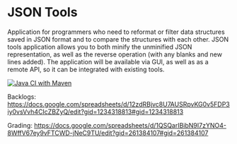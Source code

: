 # JSON Tools

Application for programmers who need to reformat or filter data structures saved in JSON format and to compare the structures with each other. JSON tools application allows you to both minify the unminified JSON representation, as well as the reverse operation (with any blanks and new lines added). The application will be available via GUI, as well as as a remote API, so it can be integrated with existing tools. 

[![Java CI with Maven](https://github.com/mi-zuri/JSON_Tools_Scrum/actions/workflows/maven.yml/badge.svg)](https://github.com/mi-zuri/JSON_Tools_Scrum/actions/workflows/maven.yml)

Backlogs: https://docs.google.com/spreadsheets/d/12zdRBjvc8U7AUSRpvKG0v5FDP3iy0vsVvh4CIcZBZyQ/edit?gid=1234318813#gid=1234318813

Grading: https://docs.google.com/spreadsheets/d/1QSQarIBibN9I7zYNO4-8WffV67ey9vFTCWD-jNeC9TU/edit?gid=261384107#gid=261384107
